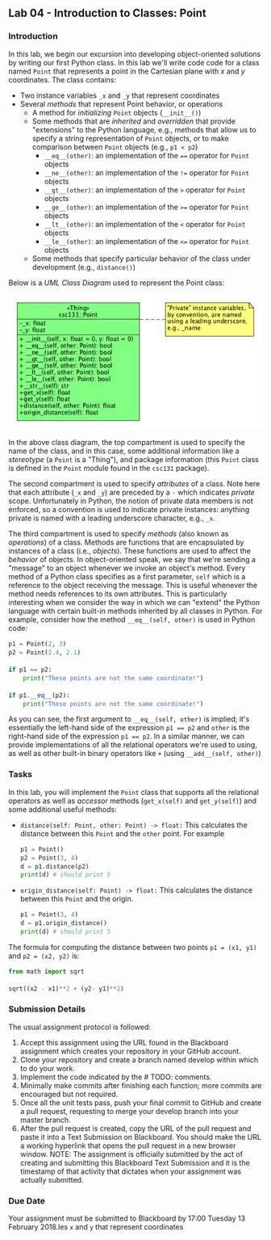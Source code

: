 ## Lab 04 - Introduction to Classes: Point

### Introduction

In this lab, we begin our excursion into developing object-oriented solutions by writing our first Python class. In this lab we'll write code code for a class named `Point` that represents a point in the Cartesian plane with _x_ and _y_ coordinates. The class contains:

* Two instance variables `_x` and `_y` that represent coordinates
* Several _methods_ that represent Point behavior, or operations
    * A method for _initializing_ `Point` objects (`__init__()`)
    * Some methods that are _inherited_ and _overridden_ that provide "extensions" to the Python language, e.g., methods that allow us to specify a string representation of `Point` objects, or to make comparison between `Point` objects (e.g., `p1 < p2`)
        * `__eq__(other)`: an implementation of the `==` operator for `Point` objects
        * `__ne__(other)`: an implementation of the `!=` operator for `Point` objects
        * `__gt__(other)`: an implementation of the `>` operator for `Point` objects
        * `__ge__(other)`: an implementation of the `>=` operator for `Point` objects
        * `__lt__(other)`: an implementation of the `<` operator for `Point` objects
        * `__le__(other)`: an implementation of the `<=` operator for `Point` objects
    * Some methods that specify particular behavior of the class under development (e.g., `distance()`)

Below is a _UML Class Diagram_ used to represent the Point class:

![PointClassDiagram.png](PointClassDiagram.png)

In the above class diagram, the top compartment is used to specify the name of the class, and in this case, some additional information like a _stereotype_ (a `Point` is a "Thing"), and package information (this `Point` class is defined in the `Point` module found in the `csc131` package).

The second compartment is used to specify _attributes_ of a class. Note here that each attribute (`_x` and `_y`) are preceded by a `-` which indicates _private_ scope. Unfortunately in Python, the notion of private data members is not enforced, so a convention is used to indicate private instances: anything private is named with a leading underscore character, e.g., `_x`.

The third compartment is used to specify _methods_ (also known as _operations_) of a class. Methods are functions that are encapsulated by instances of a class (i.e., _objects_). These functions are used to affect the _behavior_ of objects. In object-oriented speak, we say that we're sending a "message" to an object whenever we invoke an object's method. Every method of a Python class specifies as a first parameter, `self` which is a reference to the object receiving the message. This is useful whenever the method needs references to its own attributes. This is particularly interesting when we consider the way in which we can "extend" the Python language with certain built-in methods inherited by all classes in Python. For example, consider how the method `__eq__(self, other)` is used in Python code:

```python
p1 = Point(2, 3)
p2 = Point(2.4, 2.1)

if p1 == p2:
    print("These points are not the same coordinate!")
    
if p1.__eq__(p2):
    print("These points are not the same coordinate!")
```

As you can see, the first argument to `__eq__(self, other)` is implied; it's essentially the left-hand side of the expression `p1 == p2` and `other` is the right-hand side of the expression `p1 == p2`. In a similar manner, we can provide implementations of all the relational operators we're used to using, as well as other built-in binary operators like `+` (using `__add__(self, other)`)

### Tasks ###

In this lab, you will implement the `Point` class that supports all the relational operators as well as _accessor_ methods (`get_x(self)` and `get_y(self)`) and some additional useful methods:

* `distance(self: Point, other: Point) -> float:` This calculates the distance between this `Point` and the `other` point. For example

   ```python
   p1 = Point()
   p2 = Point(3, 4)
   d = p1.distance(p2)
   print(d) # should print 5
   ```
   
* `origin_distance(self: Point) -> float:` This calculates the distance between this `Point` and the origin.

   ```python
   p1 = Point(3, 4)
   d = p1.origin_distance()
   print(d) # should print 5
   ```
   
The formula for computing the distance between two points `p1 = (x1, y1)` and `p2 = (x2, y2)` is:

```python
from math import sqrt

sqrt((x2 - x1)**2 + (y2- y1)**2)
```

### Submission Details

The usual assignment protocol is followed:

1. Accept this assignment using the URL found in the Blackboard assignment which creates your repository in your GitHub account.
1. Clone your repository and create a branch named develop within which to do your work.
1. Implement the code indicated by the # TODO: comments.
1. Minimally make commits after finishing each function; more commits are encouraged but not required.
1. Once all the unit tests pass, push your final commit to GitHub and create a pull request, requesting to merge your develop branch into your master branch.
1. After the pull request is created, copy the URL of the pull request and paste it into a Text Submission on Blackboard. You should make the URL a working hyperlink that opens the pull request in a new browser window. NOTE: The assignment is officially submitted by the act of creating and submitting this Blackboard Text Submission and it is the timestamp of that activity that dictates when your assignment was actually submitted.

### Due Date

Your assignment must be submitted to Blackboard by 17:00 Tuesday 13 February 2018.les `x` and `y` that represent coordinates
